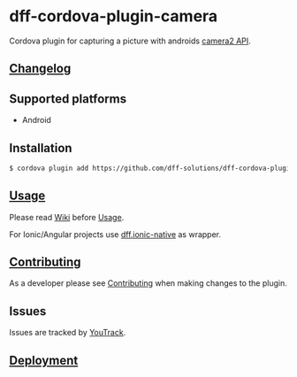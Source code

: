 # dff-cordova-plugin-camera

Cordova plugin for capturing a picture with androids [camera2 API](https://developer.android.com/guide/topics/media/camera).

## [Changelog]

## Supported platforms

- Android 

## Installation

```sh
$ cordova plugin add https://github.com/dff-solutions/dff-cordova-plugin-camera.git
```

## [Usage]

Please read [Wiki](https://github.com/dff-solutions/dff-cordova-plugin-camera/wiki)
before [Usage].

For Ionic/Angular projects use [dff.ionic-native](https://github.com/dff-solutions/dff.ionic-native)
as wrapper.

## [Contributing]

As a developer please see [Contributing]
when making changes to the plugin.

## Issues

Issues are tracked by [YouTrack](https://dff.myjetbrains.com/youtrack/issues/DCP?q=plugin:Camera%20).

## [Deployment]


[Usage]: ./docs/USAGE.md
[Contributing]: ./docs/CONTRIBUTING.md
[Changelog]: CHANGELOG.md
[Deployment]: Deployment.md
